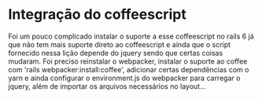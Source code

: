 # Integração do coffeescript

Foi um pouco complicado instalar o suporte a esse coffeescript no rails 6 já que
não tem mais suporte direto ao coffeescript e ainda que o script fornecido nessa
lição depende do jquery sendo que certas coisas mudaram. Foi preciso reinstalar
o webpacker, instalar o suporte ao coffee com 'rails webpacker:install:coffee',
adicionar certas dependências com o yarn e ainda configurar o environment.js do
webpacker para carregar o jquery, além de importar os arquivos necessários no
layout...
